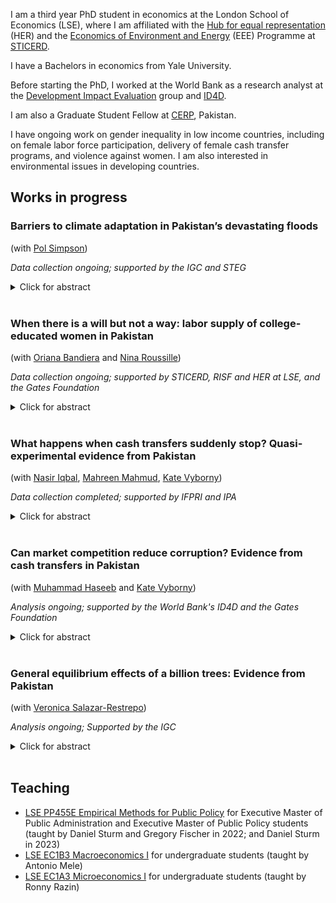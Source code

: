 I am a third year PhD student in economics at the London School of Economics (LSE), where I am affiliated with the [Hub for equal representation](https://www.hubequalrep.org) (HER) and the [Economics of Environment and Energy](https://sticerd.lse.ac.uk/_new/research/economics-environment-energy/default.asp) (EEE) Programme at [STICERD](https://sticerd.lse.ac.uk).

I have a Bachelors in economics from Yale University.

Before starting the PhD, I worked at the World Bank as a research analyst at the [Development Impact Evaluation](https://www.worldbank.org/en/research/dime) group and [ID4D](https://id4d.worldbank.org).

I am also a Graduate Student Fellow at [CERP](https://www.cerp.org.pk), Pakistan.

I have ongoing work on gender inequality in low income countries, including on female labor force participation, delivery of female cash transfer programs, and violence against women. I am also interested in environmental issues in developing countries. 

## Works in progress 

###  Barriers to climate adaptation in Pakistan’s devastating floods
(with [Pol Simpson](https://www.lse.ac.uk/economics/people/research-students/polly-simpson))

_Data collection ongoing; supported by the IGC and STEG_

<details>

<summary>Click for abstract</summary>

Extreme weather events are increasingly common as a result of climate change. Yet little is known about how exceptional climate shocks affect the lives of those most vulnerable to them, or about the barriers they face to moving out of harm's way. In this project, we study the effects of the 2022 flooding in Pakistan, which has affected 33 million households and left one third of the country under water. We track a random sample of 5,000 ultra-poor rural households at high frequency over 3-5 years. We estimate the impact of flooding on welfare outcomes, migration and occupational change by comparing the post-flood outcomes of 3,000 flood-affected households to those of 2,000 flood-unaffected households. Given that flooding was rainfall driven and entirely unanticipated, we consider this comparison to be the causal effect of exposure to floods. We also test for three barriers that may explain limited adaptation to climate change through migration and occupational change: (i) physical distance to migration destinations; (ii) presence of strong village networks; and (iii) ownership of sector- or location-specific immobile assets. Unforeseen floods shock these factors in plausibly random ways, allowing us to unpick the impact of frictions.

</details>

<br />


### When there is a will but not a way: labor supply of college-educated women in Pakistan 
(with [Oriana Bandiera](https://www.orianabandiera.net) and [Nina Roussille](http://ninaroussille.github.io/))

_Data collection ongoing; supported by STICERD, RISF and HER at LSE, and the Gates Foundation_

<details>

  <summary>Click for abstract</summary>  
 
For the past 25 years, the female labor force participation of college-educated women in Pakistan has stagnated at 33%. In this project, we measure and track over time both beliefs and actual labor market decisions of thousands of students graduating from a large private university in Lahore. We find that at graduation, women believe, on average, that they have a 72% chance of working six months later. This is close to men’s own employment belief, at 78%. However, while men have, on average, nearly accurate beliefs about their future employment, women vastly overestimate it: only 43% of women work six months later, while 70% of men do. We explore potential mechanisms behind these gender gaps, including search intensity, wage expectations, preferences for non-wage amenities, and family involvement. 
</details>

<br />
	
### What happens when cash transfers suddenly stop? Quasi-experimental evidence from Pakistan
(with [Nasir Iqbal](https://nasiriqbal.com.pk), [Mahreen Mahmud](https://sites.google.com/site/mahreenmahmudsite/home?authuser=0), [Kate Vyborny](https://sites.google.com/site/kvyborny/home))

_Data collection completed; supported by IFPRI and IPA_
  
<details>

  <summary>Click for abstract</summary>  
 
  A growing body of evidence shows mostly positive impacts of cash transfers for women on a range of outcomes. However, there is limited work, empirical or theoretical, on what happens when long running unconditional cash transfers stop. Cash transfers may stop for a given household either because their economic position has improved and they no longer meet the eligibility criterion, or because of cuts to the funding pot resulting in a more stringent eligibility criterion. Since cash transfer programs are costly and may not be expected to provide support permanently, understanding how households cope when cash transfers stop is crucial. In this study, we use a regression discontinuity approach to examine the impact of the discontinuation of cash transfers on households in Pakistan who have been receiving transfers over a ten year period.
</details>
<br />

### Can market competition reduce corruption? Evidence from cash transfers in Pakistan 
(with [Muhammad Haseeb](https://sites.google.com/view/mhaseeb) and [Kate Vyborny](https://sites.google.com/site/kvyborny/home))

_Analysis ongoing; supported by the World Bank's ID4D and the Gates Foundation_

<details>

  <summary>Click for abstract</summary>	
	
  We study whether market competition between public officials can reduce corruption. We exploit exogenous changes to the market structure of payment delivery agents in Pakistan's Benazir Income Support Programme to assess impacts on corruption in the delivery of these cash transfers. We find that a payment reform that led to exclusive reliance on payment delivery agents increased reports of side payments paid involuntarily to access the cash transfer. However, higher market competition between these rent-seeking agents reduced extensive and intensive margin demand for bribes. 
</details>	
<br />

### General equilibrium effects of a billion trees: Evidence from Pakistan
(with [Veronica Salazar-Restrepo](https://www.lse.ac.uk/economics/people/research-students/veronica-salazar-restrepo))

_Analysis ongoing; Supported by the IGC_

<details>

  <summary>Click for abstract</summary>  
 
  Several countries are investing large sums of money in nation-wide tree planting programs as part of their climate mitigation and adaptation strategies. However, there is limited evidence on the impacts of such programs on livelihoods and ecosystems. These programs may harm ecosystems and agriculture, deplete water supplies, displace local communities, and lead to more deforestation in other areas downstream. Conversely, planting the right species of trees at the right place can sequester carbon, regenerate forests and provide ecosystem services like flood prevention. In this project, we use satellite and administrative data to evaluate the net environmental and economic impacts of Pakistan's Billion Tree Tsunami Afforestation Programme (BTTAP), which planted 1 billion trees in the province of Khyber Pakhtunkhwa. Our general equilibrium framework accounts for the generation of new jobs and industries in ecosystem protection, as well as the displacement of existing economic activities like agriculture.
</details>
<br />

## Teaching 

- [LSE PP455E Empirical Methods for Public Policy](https://www.lse.ac.uk/resources/calendar.bak/courseGuides/EC/2015_EC455E.htm) for Executive Master of Public Administration and Executive Master of Public Policy students (taught by Daniel Sturm and Gregory Fischer in 2022; and Daniel Sturm in 2023)
- [LSE EC1B3 Macroeconomics I](https://www.lse.ac.uk/resources/calendar2021-2022/courseGuides/EC/2021_EC1B3.htm) for undergraduate students (taught by Antonio Mele)
- [LSE EC1A3 Microeconomics I](https://www.lse.ac.uk/resources/calendar2021-2022/courseGuides/EC/2021_EC1A3.htm) for undergraduate students (taught by Ronny Razin)

